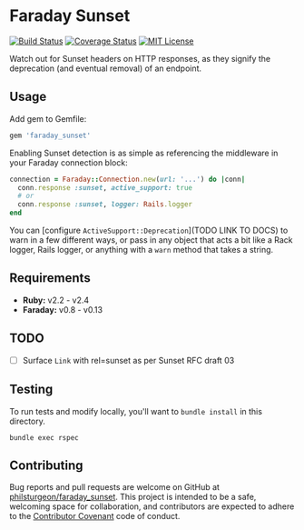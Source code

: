 # Faraday Sunset

[![Build Status][travis-image]][travis-url]
[![Coverage Status][coveralls-image]][coveralls-url]
[![MIT License][license-image]][license-url]

Watch out for Sunset headers on HTTP responses, as they signify the deprecation (and eventual removal) of an endpoint.

## Usage

Add gem to Gemfile:

```ruby
gem 'faraday_sunset'
```

Enabling Sunset detection is as simple as referencing the middleware in your Faraday connection block:

``` ruby
connection = Faraday::Connection.new(url: '...') do |conn|
  conn.response :sunset, active_support: true
  # or
  conn.response :sunset, logger: Rails.logger
end
```

You can [configure `ActiveSupport::Deprecation`](TODO LINK TO DOCS) to warn in a few different ways, or pass in any object that acts a bit like a Rack logger, Rails logger, or anything with a `warn` method that takes a string.

## Requirements

- **Ruby:** v2.2 - v2.4
- **Faraday:** v0.8 - v0.13

## TODO

- [ ] Surface `Link` with rel=sunset as per Sunset RFC draft 03

## Testing

To run tests and modify locally, you'll want to `bundle install` in this directory.

```
bundle exec rspec
```

## Contributing

Bug reports and pull requests are welcome on GitHub at [philsturgeon/faraday_sunset](https://github.com/philsturgeon/faraday_sunset). This project is intended to be a safe, welcoming space for collaboration, and contributors are expected to adhere to the [Contributor Covenant](http://contributor-covenant.org) code of conduct.

[coveralls-image]:https://coveralls.io/repos/github/philsturgeon/faraday_sunset/badge.svg?branch=master
[coveralls-url]:https://coveralls.io/github/philsturgeon/faraday_sunset?branch=master

[travis-url]:https://travis-ci.org/philsturgeon/faraday_sunset
[travis-image]: https://travis-ci.org/philsturgeon/faraday_sunset.svg?branch=master

[license-url]: LICENSE
[license-image]: http://img.shields.io/badge/license-MIT-000000.svg?style=flat-square
